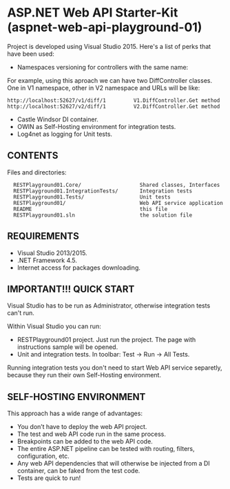 ASP.NET Web API Starter-Kit (aspnet-web-api-playground-01)
==========================================================

Project is developed using Visual Studio 2015.
Here's a list of perks that have been used:

- Namespaces versioning for controllers with the same name: 

For example, using this aproach we can have two DiffController classes.
One in V1 namespace, other in V2 namespace and URLs will be like:

    http://localhost:52627/v1/diff/1         V1.DiffController.Get method
    http://localhost:52627/v2/diff/1         V2.DiffController.Get method

- Castle Windsor DI container.
- OWIN as Self-Hosting environment for integration tests.
- Log4net as logging for Unit tests.


CONTENTS
--------

Files and directories:

      RESTPlayground01.Core/                   Shared classes, Interfaces
      RESTPlayground01.IntegrationTests/       Integration tests
      RESTPlayground01.Tests/                  Unit tests
      RESTPlayground01/                        Web API service application 
      README                                   this file
      RESTPlayground01.sln                     the solution file


REQUIREMENTS
------------

- Visual Studio 2013/2015.
- .NET Framework 4.5.
- Internet access for packages downloading.


IMPORTANT!!! QUICK START
------------------------

Visual Studio has to be run as Administrator, 
otherwise integration tests can't run.

Within Visual Studio you can run:

- RESTPlayground01 project. Just run the project. The page with instructions sample will be opened.
- Unit and integration tests. In toolbar: Test -> Run -> All Tests. 

Running integration tests you don't need to start Web API service separetly,
because they run their own Self-Hosting environment.


SELF-HOSTING ENVIRONMENT
------------------------

This approach has a wide range of advantages:

- You don’t have to deploy the web API project.
- The test and web API code run in the same process.
- Breakpoints can be added to the web API code.
- The entire ASP.NET pipeline can be tested with routing, filters, configuration, etc.
- Any web API dependencies that will otherwise be injected from a DI container, can be faked from the test code.
- Tests are quick to run!
